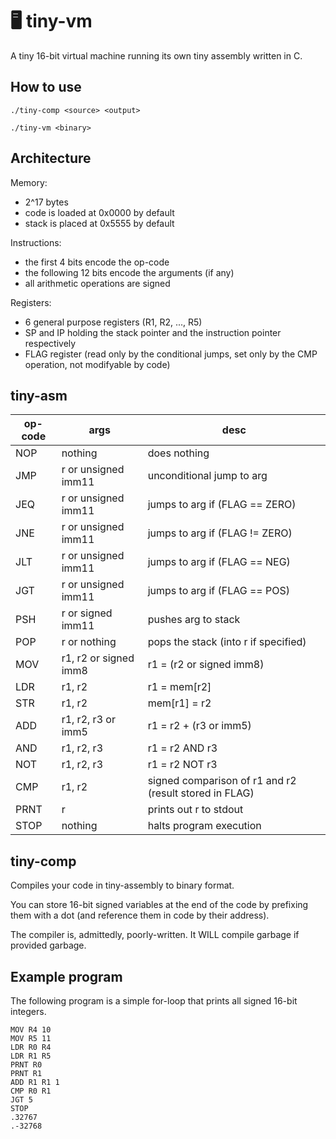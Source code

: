 # 🖥️ tiny-vm

A tiny 16-bit virtual machine running its own tiny assembly written in C.

## How to use
`./tiny-comp <source> <output>`

`./tiny-vm <binary>`

## Architecture
Memory:
- 2^17 bytes
- code is loaded at 0x0000 by default
- stack is placed at 0x5555 by default

Instructions:
- the first 4 bits encode the op-code
- the following 12 bits encode the arguments (if any)
- all arithmetic operations are signed

Registers:
- 6 general purpose registers (R1, R2, ..., R5)
- SP and IP holding the stack pointer and the instruction pointer respectively
- FLAG register (read only by the conditional jumps, set only by the CMP operation, not modifyable by code)

## tiny-asm
op-code | args                          | desc
------- | -------------------------     | -----------
NOP     | nothing                       | does nothing
JMP     | r or unsigned imm11           | unconditional jump to arg
JEQ     | r or unsigned imm11           | jumps to arg if (FLAG == ZERO)
JNE     | r or unsigned imm11           | jumps to arg if (FLAG != ZERO)
JLT     | r or unsigned imm11           | jumps to arg if (FLAG == NEG)
JGT     | r or unsigned imm11           | jumps to arg if (FLAG == POS)
PSH     | r or signed imm11             | pushes arg to stack
POP     | r or nothing                  | pops the stack (into r if specified)
MOV     | r1, r2 or signed imm8         | r1 = (r2 or signed imm8)
LDR     | r1, r2                        | r1 = mem[r2]
STR     | r1, r2                        | mem[r1] = r2
ADD     | r1, r2, r3 or imm5            | r1 = r2 + (r3 or imm5)
AND     | r1, r2, r3                    | r1 = r2 AND r3
NOT     | r1, r2, r3                    | r1 = r2 NOT r3
CMP     | r1, r2                        | signed comparison of r1 and r2 (result stored in FLAG)
PRNT    | r                             | prints out r to stdout
STOP    | nothing                       | halts program execution

## tiny-comp
Compiles your code in tiny-assembly to binary format.

You can store 16-bit signed variables at the end of the code by prefixing them with a dot (and reference them in code by their address).

The compiler is, admittedly, poorly-written. It WILL compile garbage if provided garbage.

## Example program
The following program is a simple for-loop that prints all signed 16-bit integers.
```
MOV R4 10
MOV R5 11
LDR R0 R4
LDR R1 R5
PRNT R0
PRNT R1
ADD R1 R1 1
CMP R0 R1
JGT 5
STOP
.32767
.-32768
```
